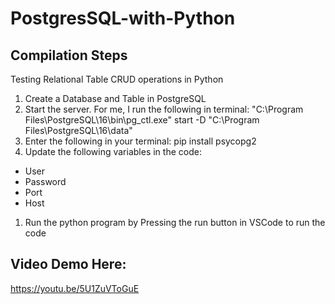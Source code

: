 # PostgresSQL-with-Python

## Compilation Steps

Testing Relational Table CRUD operations in Python

1. Create a Database and Table in PostgreSQL
2. Start the server. For me, I run the following in terminal: "C:\Program Files\PostgreSQL\16\bin\pg_ctl.exe" start -D "C:\Program Files\PostgreSQL\16\data"
3. Enter the following in your terminal: pip install psycopg2
4. Update the following variables in the code:

- User
- Password
- Port
- Host

1. Run the python program by Pressing the run button in VSCode to run the code

## Video Demo Here:

https://youtu.be/5U1ZuVToGuE
